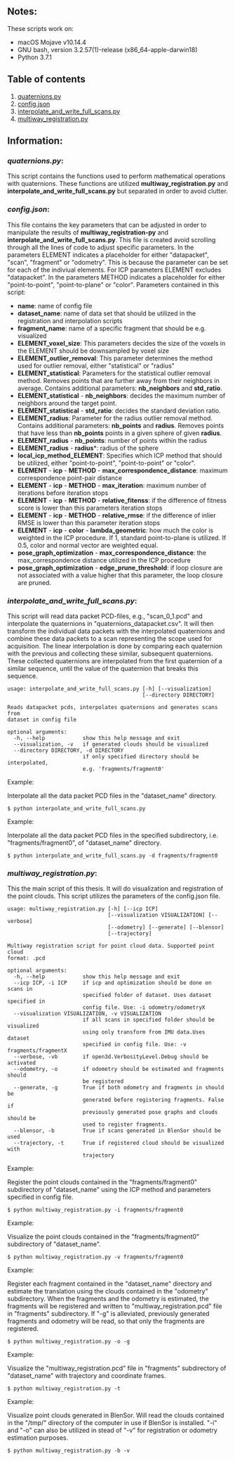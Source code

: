## Notes:
These scripts work on:
* macOS Mojave v10.14.4
* GNU bash, version 3.2.57(1)-release (x86_64-apple-darwin18)
* Python 3.7.1
## Table of contents
1. [quaternions.py](#quaternions)
2. [config.json](#config)
2. [interpolate_and_write_full_scans.py](#interpolate_and_write_full_scans)
3. [multiway_registration.py](#multiway_registration)

## Information:
### *quaternions.py*:<a name="quaternions"></a>
This script contains the functions used to perform mathematical operations with quaternions. These functions are utilized **multiway_registration.py** and **interpolate_and_write_full_scans.py** but separated in order to avoid clutter.

### *config.json*:<a name="config"></a>
This file contains the key parameters that can be adjusted in order to manipulate the results of **multiway_registration-py** and **interpolate_and_write_full_scans.py**. 
This file is created avoid scrolling through all the lines of code to adjust specific parameters. 
In the parameters ELEMENT indicates a placeholder for either "datapacket", "scan", "fragment" or "odometry". This is because the parameter can be set for each of the indiviual elements. For ICP parameters ELEMENT excludes "datapacket".
In the parameters METHOD indicates a placeholder for either "point-to-point", "point-to-plane" or "color".
Parameters contained in this script:
* **name**: name of config file
* **dataset_name**: name of data set that should be utilized in the registration and interpolation scripts
* **fragment_name**: name of a specific fragment that should be e.g. visualized
* **ELEMENT_voxel_size**: This parameters decides the size of the voxels in the ELEMENT should be downsampled by voxel size
* **ELEMENT_outlier_removal**: This parameter determines the method used for outlier removal, either "statistical" or "radius"
* **ELEMENT_statistical**: Parameters for the statistical outlier removal method. Removes points that are further away from their neighbors in average. Contains additional parameters: **nb_neighbors** and **std_ratio**.  
* **ELEMENT_statistical** - **nb_neighbors**: decides the maximum number of neighbors around the target point. 
* **ELEMENT_statistical** - **std_ratio**: decides the standard deviation ratio.
* **ELEMENT_radius**: Parameter for the radius outlier removal method. Contains additional parameters: **nb_points** and **radius**. Removes points that have less than **nb_points** points in a given sphere of given **radius**.
* **ELEMENT_radius** - **nb_points**: number of points within the radius
* **ELEMENT_radius** - **radius***: radius of the sphere
* **local_icp_method_ELEMENT**: Specifies which ICP method that should be utilized, either "point-to-point", "point-to-point" or "color".
* **ELEMENT** - **icp** - **METHOD** - **max_correspondence_distance**: maximum correspondence point-pair distance
* **ELEMENT** - **icp** - **METHOD** - **max_iteration**: maximum number of iterations before iteration stops
* **ELEMENT** - **icp** - **METHOD** - **relative_fitenss**: if the difference of fitness score is lower than this parameters iteration stops
* **ELEMENT** - **icp** - **METHOD** - **relative_rmse**: if the difference of inlier RMSE is lower than this parameter iteration stops
* **ELEMENT** - **icp** - **color** - **lambda_geometric**: how much the color is weighted in the ICP procedure. If 1, standard point-to-plane is utilized. If 0.5, color and normal vector are weighted equal.
* **pose_graph_optimization** - **max_correspondence_distance**: the max_correspondence distance utilized in the ICP procedure
* **pose_graph_optimization** - **edge_prune_threshold**: if loop closure are not associated with a value higher that this parameter, the loop closure are pruned.

### *interpolate_and_write_full_scans.py*:<a name="interpolate_and_write_full_scans"></a>
This script will read data packet PCD-files, e.g., "scan_0_1.pcd" and interpolate the quaternions in "quaternions_datapacket.csv". It will then transform the individual data packets with the interpolated quaternions and combine these data packets to a scan representing the scope used for acquisition.
The linear interpolation is done by comparing each quaternion with the previous and collecting these similar, subsequent quaternions.  These collected quaternions are interpolated from the first quaternion of a similar sequence, until the value of the quaternion that breaks this sequence.
````
usage: interpolate_and_write_full_scans.py [-h] [--visualization]
                                           [--directory DIRECTORY]

Reads datapacket pcds, interpolates quaternions and generates scans from
dataset in config file

optional arguments:
  -h, --help            show this help message and exit
  --visualization, -v   if generated clouds should be visualized
  --directory DIRECTORY, -d DIRECTORY
                        if only specified directory should be interpolated,
                        e.g. 'fragments/fragment0'
````
Example:

Interpolate all the data packet PCD files in the "dataset_name" directory.
````
$ python interpolate_and_write_full_scans.py 
````
Example:

Interpolate all the data packet PCD files in the specified subdirectory, i.e. "fragments/fragment0", of "dataset_name" directory.
````
$ python interpolate_and_write_full_scans.py -d fragments/fragment0
````

### *multiway_registration.py*:<a name="multiway_registration"></a>
This the main script of this thesis. It will do visualization and registration of the point clouds. This script utilizes the parameters of the config.json file.
````
usage: multiway_registration.py [-h] [--icp ICP]
                                [--visualization VISUALIZATION] [--verbose]
                                [--odometry] [--generate] [--blensor]
                                [--trajectory]

Multiway registration script for point cloud data. Supported point cloud
format: .pcd

optional arguments:
  -h, --help            show this help message and exit
  --icp ICP, -i ICP     if icp and optimization should be done on scans in
                        specified folder of dataset. Uses dataset specified in
                        config file. Use: -i odometry/odometryX
  --visualization VISUALIZATION, -v VISUALIZATION
                        if all scans in specified folder should be visualized
                        using only transform from IMU data.Uses dataset
                        specified in config file. Use: -v fragments/fragmentX
  --verbose, -vb        if open3d.VerbosityLevel.Debug should be activated
  --odometry, -o        if odometry should be estimated and fragments should
                        be registered
  --generate, -g        True if both odometry and fragments in should be
                        generated before registering fragments. False if
                        previously generated pose graphs and clouds should be
                        used to register fragments.
  --blensor, -b         True if scans generated in BlenSor should be used
  --trajectory, -t      True if registered cloud should be visualized with
                        trajectory
````
Example:

Register the point clouds contained in the "fragments/fragment0" subdirectory of "dataset_name" using the ICP method and parameters specified in config file.
````
$ python multiway_registration.py -i fragments/fragment0
````
Example:

Visualize the point clouds contained in the "fragments/fragment0" subdirectory of "dataset_name".
````
$ python multiway_registration.py -v fragments/fragment0
````
Example:

Register each fragment contained in the "dataset_name" directory and estimate the translation using the clouds contained in the "odometry" subdirectory. When the fragments and the odometry is estimated, the fragments will be registered and written to "multiway_registration.pcd" file in "fragments" subdirectory. If "-g" is alleviated, previously generated fragments and odometry will be read, so that only the fragments are registered.
````
$ python multiway_registration.py -o -g
````
Example:

Visualize the "multiway_registration.pcd" file in "fragments" subdirectory of "dataset_name" with trajectory and coordinate frames.
````
$ python multiway_registration.py -t
````
Example:

Visualize point clouds generated in BlenSor. Will read the clouds contained in the "/tmp/" directory of the computer in use if BlenSor is installed. "-i" and "-o" can also be utilized in stead of "-v" for registration or odometry estimation purposes. 
````
$ python multiway_registration.py -b -v
````
